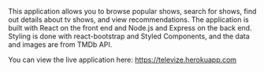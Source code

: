 This application allows you to browse popular shows, search for shows, find out details about tv shows, and view recommendations. The application is built with React on the front end and Node.js and Express on the back end. Styling is done with react-bootstrap and Styled Components, and the data and images are from TMDb API. 

You can view the live application here: https://televize.herokuapp.com
